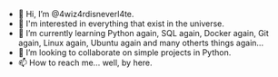 - 👋 Hi, I’m @4wiz4rdisneverl4te.
- 👀 I'm interested in everything that exist in the universe.
- 🌱 I’m currently learning Python again, SQL again, Docker again, Git again, Linux again, Ubuntu again and many otherts things again...  
- 💞️ I’m looking to collaborate on simple projects in Python.
- 📫 How to reach me... well, by here.

<!---
4wiz4rdisneverlate/4wiz4rdisneverlate is a ✨ special ✨ repository because its `README.md` (this file) appears on your GitHub profile.
You can click the Preview link to take a look at your changes.
--->
